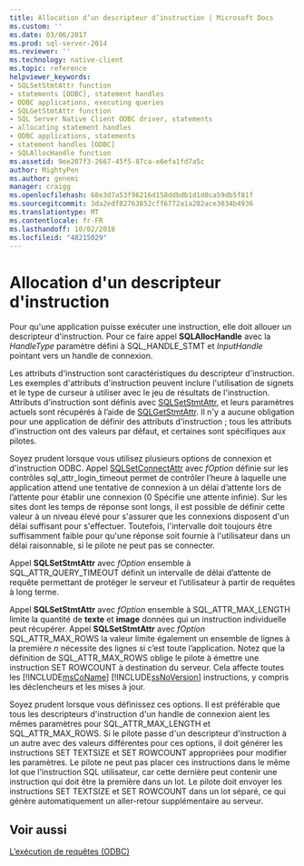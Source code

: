 ```yaml
---
title: Allocation d’un descripteur d’instruction | Microsoft Docs
ms.custom: ''
ms.date: 03/06/2017
ms.prod: sql-server-2014
ms.reviewer: ''
ms.technology: native-client
ms.topic: reference
helpviewer_keywords:
- SQLSetStmtAttr function
- statements [ODBC], statement handles
- ODBC applications, executing queries
- SQLGetStmtAttr function
- SQL Server Native Client ODBC driver, statements
- allocating statement handles
- ODBC applications, statements
- statement handles [ODBC]
- SQLAllocHandle function
ms.assetid: 9ee207f3-2667-45f5-87ca-e6efa1fd7a5c
author: MightyPen
ms.author: genemi
manager: craigg
ms.openlocfilehash: 68e3d7a53f96216d158ddbdb1d1d0ca59db5f81f
ms.sourcegitcommit: 3da2edf82763852cff6772a1a282ace3034b4936
ms.translationtype: MT
ms.contentlocale: fr-FR
ms.lasthandoff: 10/02/2018
ms.locfileid: "48215029"
---
```

# <a name="allocating-a-statement-handle"></a>Allocation d'un descripteur d'instruction
  Pour qu'une application puisse exécuter une instruction, elle doit allouer un descripteur d'instruction. Pour ce faire appel **SQLAllocHandle** avec la *HandleType* paramètre défini à SQL_HANDLE_STMT et *InputHandle* pointant vers un handle de connexion.  
  
 Les attributs d'instruction sont caractéristiques du descripteur d'instruction. Les exemples d'attributs d'instruction peuvent inclure l'utilisation de signets et le type de curseur à utiliser avec le jeu de résultats de l'instruction. Attributs d’instruction sont définis avec [SQLSetStmtAttr](../native-client-odbc-api/sqlsetstmtattr.md), et leurs paramètres actuels sont récupérés à l’aide de [SQLGetStmtAttr](../native-client-odbc-api/sqlgetstmtattr.md). Il n'y a aucune obligation pour une application de définir des attributs d'instruction ; tous les attributs d'instruction ont des valeurs par défaut, et certaines sont spécifiques aux pilotes.  
  
 Soyez prudent lorsque vous utilisez plusieurs options de connexion et d'instruction ODBC. Appel [SQLSetConnectAttr](../native-client-odbc-api/sqlsetconnectattr.md) avec *fOption* définie sur les contrôles sql_attr_login_timeout permet de contrôler l’heure à laquelle une application attend une tentative de connexion à un délai d’attente lors de l’attente pour établir une connexion (0 Spécifie une attente infinie). Sur les sites dont les temps de réponse sont longs, il est possible de définir cette valeur à un niveau élevé pour s'assurer que les connexions disposent d'un délai suffisant pour s'effectuer. Toutefois, l'intervalle doit toujours être suffisamment faible pour qu'une réponse soit fournie à l'utilisateur dans un délai raisonnable, si le pilote ne peut pas se connecter.  
  
 Appel **SQLSetStmtAttr** avec *fOption* ensemble à SQL_ATTR_QUERY_TIMEOUT définit un intervalle de délai d’attente de requête permettant de protéger le serveur et l’utilisateur à partir de requêtes à long terme.  
  
 Appel **SQLSetStmtAttr** avec *fOption* ensemble à SQL_ATTR_MAX_LENGTH limite la quantité de **texte** et **image** données qui un instruction individuelle peut récupérer. Appel **SQLSetStmtAttr** avec *fOption* SQL_ATTR_MAX_ROWS la valeur limite également un ensemble de lignes à la première *n* nécessite des lignes si c’est toute l’application. Notez que la définition de SQL_ATTR_MAX_ROWS oblige le pilote à émettre une instruction SET ROWCOUNT à destination du serveur. Cela affecte toutes les [!INCLUDE[msCoName](../../includes/msconame-md.md)] [!INCLUDE[ssNoVersion](../../includes/ssnoversion-md.md)] instructions, y compris les déclencheurs et les mises à jour.  
  
 Soyez prudent lorsque vous définissez ces options. Il est préférable que tous les descripteurs d'instruction d'un handle de connexion aient les mêmes paramètres pour SQL_ATTR_MAX_LENGTH et SQL_ATTR_MAX_ROWS. Si le pilote passe d'un descripteur d'instruction à un autre avec des valeurs différentes pour ces options, il doit générer les instructions SET TEXTSIZE et SET ROWCOUNT appropriées pour modifier les paramètres. Le pilote ne peut pas placer ces instructions dans le même lot que l'instruction SQL utilisateur, car cette dernière peut contenir une instruction qui doit être la première dans un lot. Le pilote doit envoyer les instructions SET TEXTSIZE et SET ROWCOUNT dans un lot séparé, ce qui génère automatiquement un aller-retour supplémentaire au serveur.  
  
## <a name="see-also"></a>Voir aussi  
 [L’exécution de requêtes &#40;ODBC&#41;](executing-queries-odbc.md)  
  
  
